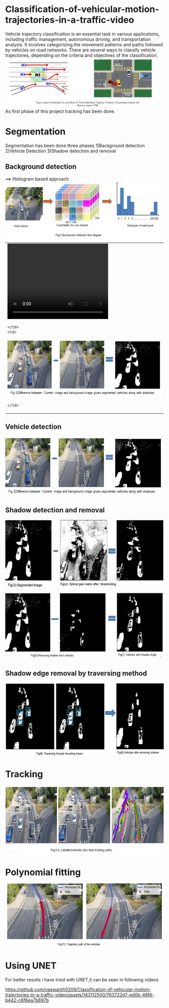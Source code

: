 # Classification-of-vehicular-motion-trajectories-in-a-traffic-video
Vehicle trajectory classification is an essential task in various applications, including traffic management, autonomous driving, and transportation analysis. It involves categorizing the movement patterns and paths followed by vehicles on road networks. There are several ways to classify vehicle trajectories, depending on the criteria and objectives of the classification. 
![Screenshot (4)](https://github.com/yaswanth0209/Classification-of-vehicular-motion-trajectories-in-a-traffic-video/blob/main/Images/Screenshot%20(4).png)
As first phase of this project tracking has been done.
# Segmentation
Segmentation has been done three phases
1)Background detection
2)Vehicle Detection
3)Shadow detection and removal
## Background detection
==> Histogram based approach
![Screenshot (5)](https://github.com/yaswanth0209/Classification-of-vehicular-motion-trajectories-in-a-traffic-video/blob/main/Images/Screenshot%20(5).png)

<table>
  <tr>
    <td>

<!-- Embed the video using an HTML video element -->
<video width="320" height="240" controls>
  <source src="https://github.com/yaswanth0209/Classification-of-vehicular-motion-trajectories-in-a-traffic-video/assets/143112500/763722d7-ed0b-49f4-b442-c6f6ea7b897b
" type="video/mp4">
  Your browser does not support the video tag.
</video>

    </td>
    <td>

<!-- Display the image using an HTML img element -->
<img src="https://github.com/yaswanth0209/Classification-of-vehicular-motion-trajectories-in-a-traffic-video/blob/main/Images/Screenshot%20(6).png" alt="Image Description">

    </td>
  </tr>
</table>

## Vehicle detection

![Screenshot (6)](https://github.com/yaswanth0209/Classification-of-vehicular-motion-trajectories-in-a-traffic-video/blob/main/Images/Screenshot%20(6).png)

## Shadow detection and removal

![Screenshot (10)](https://github.com/yaswanth0209/Classification-of-vehicular-motion-trajectories-in-a-traffic-video/blob/main/Images/Screenshot%20(10).png)

![Screenshot (11)](https://github.com/yaswanth0209/Classification-of-vehicular-motion-trajectories-in-a-traffic-video/blob/main/Images/Screenshot%20(11).png)

## Shadow edge removal by traversing method

![Screenshot (13)](https://github.com/yaswanth0209/Classification-of-vehicular-motion-trajectories-in-a-traffic-video/blob/main/Images/Screenshot%20(13).png)
# Tracking

![Screenshot (14)](https://github.com/yaswanth0209/Classification-of-vehicular-motion-trajectories-in-a-traffic-video/blob/main/Images/Screenshot%20(14).png)
# Polynomial fitting

![Screenshot (15)](https://github.com/yaswanth0209/Classification-of-vehicular-motion-trajectories-in-a-traffic-video/blob/main/Images/Screenshot%20(15).png)

# Using UNET
For better results i have tried with UNET,it can be seen in following videos




https://github.com/yaswanth0209/Classification-of-vehicular-motion-trajectories-in-a-traffic-video/assets/143112500/763722d7-ed0b-49f4-b442-c6f6ea7b897b




